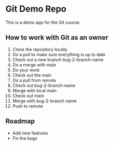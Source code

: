 # Git Demo Repo
This is a demo app for the Git course.

## How to work with Git as an owner
1) Clone the repository locally
2) Do a pull to make sure everything is up to date
3) Check out a new branch bug-2-branch-name
4) Do a merge with main
5) Do your work
6) Check out the main
7) Do a pull from remote
8) Check out bug-2-branch-name
9) Merge with local main
10) Check out main
11) Merge with bug-2-branch name
12) Push to remote

## Roadmap 
* Add new features
* Fix the bugs
